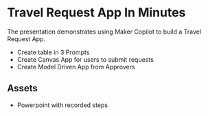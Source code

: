 # Travel Request App In Minutes
The presentation demonstrates using Maker Copilot to build a Travel Request App.
- Create table in 3 Prompts
- Create Canvas App for users to submit requests
- Create Model Driven App from Approvers



## Assets
- Powerpoint with recorded steps


